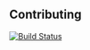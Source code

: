 ## Contributing

[![Build Status](https://travis-ci.org/avaranovich/libhdfs.png)](https://travis-ci.org/avaranovich/libhdfs)

